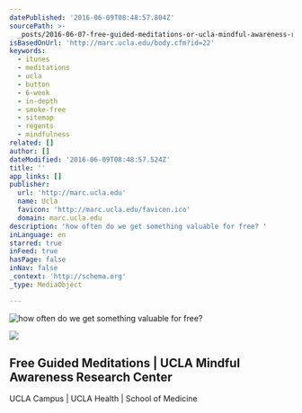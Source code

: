 ```yaml
---
datePublished: '2016-06-09T08:48:57.804Z'
sourcePath: >-
  _posts/2016-06-07-free-guided-meditations-or-ucla-mindful-awareness-research-ce.md
isBasedOnUrl: 'http://marc.ucla.edu/body.cfm?id=22'
keywords:
  - itunes
  - meditations
  - ucla
  - button
  - 6-week
  - in-depth
  - smoke-free
  - sitemap
  - regents
  - mindfulness
related: []
author: []
dateModified: '2016-06-09T08:48:57.524Z'
title: ''
app_links: []
publisher:
  url: 'http://marc.ucla.edu'
  name: Ucla
  favicon: 'http://marc.ucla.edu/favicon.ico'
  domain: marc.ucla.edu
description: 'how often do we get something valuable for free? '
inLanguage: en
starred: true
inFeed: true
hasPage: false
inNav: false
_context: 'http://schema.org'
_type: MediaObject

---
```

![how often do we get something valuable for free? ](https://the-grid-user-content.s3-us-west-2.amazonaws.com/365df4e7-5587-4a30-bc9f-7415bae93444.jpg)

<article style=""><img src="http://marc.ucla.edu/images/site/itunes-cover-150w.jpg" /><h1>Free Guided Meditations | UCLA Mindful Awareness Research Center</h1><p>UCLA Campus | UCLA Health | School of Medicine</p></article>